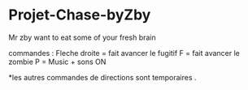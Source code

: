 # Projet-Chase-byZby
Mr zby want to eat some of your fresh brain

commandes : Fleche droite = fait avancer le fugitif
                        F = fait avancer le zombie
                        P = Music + sons ON

*les autres commandes de directions sont temporaires .
